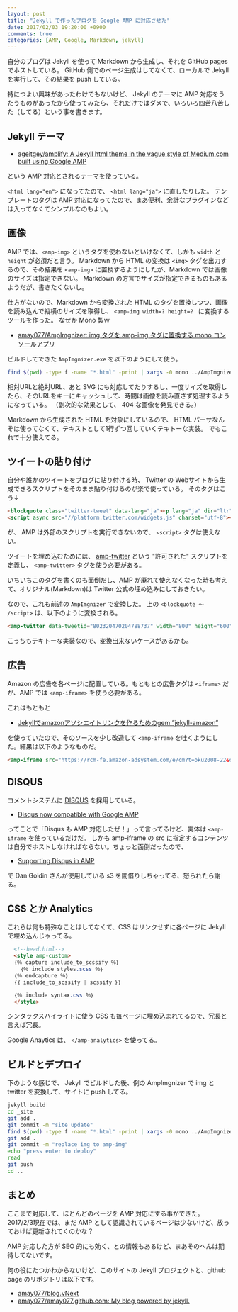 ```yaml
---
layout: post
title: "Jekyll で作ったブログを Google AMP に対応させた"
date: 2017/02/03 19:20:00 +0900
comments: true
categories: [AMP, Google, Markdown, jekyll]
---
```

自分のブログは Jekyll を使って Markdown から生成し、それを GitHub pages でホストしている。
GitHub 側でのページ生成はしてなくて、ローカルで Jekyll を実行して、その結果を push している。

<!--more-->

特につよい興味があったわけでもないけど、 Jekyll のテーマに AMP 対応をうたうものがあったから使ってみたら、それだけではダメで、いろいろ四苦八苦した（してる）という事を書きます。

## Jekyll テーマ

* [ageitgey/amplify: A Jekyll html theme in the vague style of Medium.com built using Google AMP](https://github.com/ageitgey/amplify)

という AMP 対応とされるテーマを使っている。

``<html lang="en">`` になってたので、 ``<html lang="ja">`` に直したりした。
テンプレートのタグは AMP 対応になってたので、まあ便利、余計なプラグインなどは入ってなくてシンプルなのもよい。

## 画像

AMP では、``<amp-img>`` というタグを使わないといけなくて、しかも ``width`` と ``height`` が必須だと言う。
Markdown から HTML の変換は ``<img>`` タグを出力するので、その結果を ``<amp-img>`` に置換するようにしたが、Markdown では画像のサイズは指定できない。
Markdown の方言でサイズが指定できるものもあるようだが、書きたくないし。

仕方がないので、Markdown から変換された HTML のタグを置換しつつ、画像を読み込んで縦横のサイズを取得し、 ``<amp-img width=? height=? `` に変換するツールを作った。
なぜか Mono 製ｗ

* [amay077/AmpImgnizer: img タグを amp-img タグに置換する mono コンソールアプリ](https://github.com/amay077/AmpImgnizer)

ビルドしてできた ``AmpImgnizer.exe`` を以下のようにして使う。

```bash
find $(pwd) -type f -name "*.html" -print | xargs -0 mono ../AmpImgnizer/AmpImgnizer.exe
```

相対URLと絶対URL、あと SVG にも対応してたりするし、一度サイズを取得したら、そのURLをキーにキャッシュして、時間は画像を読み直さず処理するようになっている。
（副次的な効果として、 404 な画像を発見できる。）

Markdown から生成された HTML を対象にしているので、 HTML パーサなんぞは使ってなくて、テキストとして1行ずつ回していくテキトーな実装。
でもこれで十分使えてる。

## ツイートの貼り付け

自分や誰かのツイートをブログに貼り付ける時、 Twitter の Webサイトから生成できるスクリプトをそのまま貼り付けるのが楽で使っている。
そのタグはこう↓

```html
<blockquote class="twitter-tweet" data-lang="ja"><p lang="ja" dir="ltr">うおおおお！ <a href="https://twitter.com/hashtag/jxug?src=hash">#jxug</a> <a href="https://t.co/lc7x6vaNWl">pic.twitter.com/lc7x6vaNWl</a></p>&mdash; これがあめいの選択だよ (@amay077) <a href="https://twitter.com/amay077/status/802320470204788737">2016年11月26日</a></blockquote>
<script async src="//platform.twitter.com/widgets.js" charset="utf-8"></script>
```

が、 AMP は外部のスクリプトを実行できないので、 ``<script>`` タグは使えない。

ツイートを埋め込むためには、 [amp-twitter](https://www.ampproject.org/ja/docs/reference/components/amp-twitter) という "許可された" スクリプトを定義し、 ``<amp-twitter>`` タグを使う必要がある。

いちいちこのタグを書くのも面倒だし、AMP が廃れて使えなくなった時も考えて、オリジナル(Markdown)は Twitter 公式の埋め込みにしておきたい。

なので、これも前述の ``AmpImgnizer`` で変換した。
上の ``<blockquote 〜 /script>`` は、以下のように変換される。

```html
<amp-twitter data-tweetid="802320470204788737" width="800" height="600" layout="responsive" ></amp-twitter><!-- うおおおお！ <a href="https://twitter.com/hashtag/jxug?src=hash">#jxug</a> <a href="https://t.co/lc7x6vaNWl">pic.twitter.com/lc7x6vaNWl</a> by @amay077 -->
```

こっちもテキトーな実装なので、変換出来ないケースがあるかも。

## 広告

Amazon の広告を各ページに配置している。もともとの広告タグは ``<iframe>`` だが、AMP では ``<amp-iframe>`` を使う必要がある。

これはもともと 

* [Jekyllでamazonアソシエイトリンクを作るためのgem ”jekyll-amazon”](http://okzk.org/blog/jekyll-amazon-gem)

を使っていたので、そのソースを少し改造して ``<amp-iframe`` を吐くようにした。結果は以下のようなものだ。

```html
<amp-iframe src="https://rcm-fe.amazon-adsystem.com/e/cm?t=oku2008-22&o=9&p=48&l=st1&mode=books-jp&search=Xamarin%7C%E5%8B%89%E5%BC%B7%E4%BC%9A&lt1=_blank&lc1=469AF6&bg1=FFFFFF&f=ifr" width="728" height="90" frameborder="0" scrolling="no"></amp-iframe>
```

## DISQUS

コメントシステムに [DISQUS](https://disqus.com/) を採用している。

* [Disqus now compatible with Google AMP](https://blog.disqus.com/disqus-now-compatible-with-google-amp)

ってことで「Disqus も AMP 対応したぜ！」って言ってるけど、実体は ``<amp-iframe`` を使っているだけだ。
しかも amp-iframe の src に指定するコンテンツは自分でホストしなければならない。ちょっと面倒だったので、

* [Supporting Disqus in AMP](http://dangoldin.com/2016/09/13/supporting-disqus-in-amp/)

で Dan Goldin さんが使用している s3 を間借りしちゃってる、怒られたら謝る。

## CSS とか Analytics

これらは何も特殊なことはしてなくて、CSS はリンクせずに各ページに Jekyll で埋め込んじゃってる。

```html
  <!--head.html-->
  <style amp-custom>
  ｛％ capture include_to_scssify ％｝
    ｛％ include styles.scss ％｝
  ｛％ endcapture ％｝
  ｛｛ include_to_scssify | scssify ｝｝

  ｛％ include syntax.css ％｝
  </style>
```

シンタックスハイライトに使う CSS も毎ページに埋め込まれてるので、冗長と言えば冗長。

Google Anaytics は、 ``</amp-analytics>`` を使ってる。

## ビルドとデプロイ

下のような感じで、 Jekyll でビルドした後、例の AmpImgnizer で img と twitter を変換して、サイトに push してる。

```bash
jekyll build
cd _site
git add .
git commit -m "site update"
find $(pwd) -type f -name "*.html" -print | xargs -0 mono ../AmpImgnizer/AmpImgnizer.exe
git add .
git commit -m "replace img to amp-img"
echo "press enter to deploy"
read
git push
cd ..
```

## まとめ

ここまで対応して、ほとんどのページを AMP 対応にする事ができた。
2017/2/3現在では、まだ AMP として認識されているページは少ないけど、放っておけば更新されてくのかな？

AMP 対応した方が SEO 的にも効く、との情報もあるけど、まあそのへんは期待してないです。

何の役にたつかわからないけど、このサイトの Jekyll プロジェクトと、github page のリポジトリは以下です。

* [amay077/blog.vNext](https://github.com/amay077/blog.vNext)
* [amay077/amay077.github.com: My blog powered by jekyll.](https://github.com/amay077/amay077.github.com)
